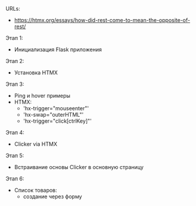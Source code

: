 URLs:
- https://htmx.org/essays/how-did-rest-come-to-mean-the-opposite-of-rest/

Этап 1:
- Инициализация Flask приложения

Этап 2:
- Установка HTMX

Этап 3:
- Ping и hover примеры
- HTMX:
  - 'hx-trigger="mouseenter"'
  - 'hx-swap="outerHTML"'
  - 'hx-trigger="click[ctrlKey]"'

Этап 4:
- Clicker via HTMX

Этап 5:
- Встраивание основы Clicker в основную страницу

Этап 6:
- Список товаров:
  - создание через форму